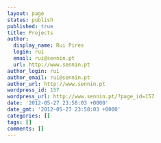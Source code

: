 ```yaml
---
layout: page
status: publish
published: true
title: Projects
author:
  display_name: Rui Pires
  login: rui
  email: rui@sennin.pt
  url: http://www.sennin.pt
author_login: rui
author_email: rui@sennin.pt
author_url: http://www.sennin.pt
wordpress_id: 157
wordpress_url: http://www.sennin.pt/?page_id=157
date: '2012-05-27 23:58:03 +0000'
date_gmt: '2012-05-27 23:58:03 +0000'
categories: []
tags: []
comments: []
---
```


